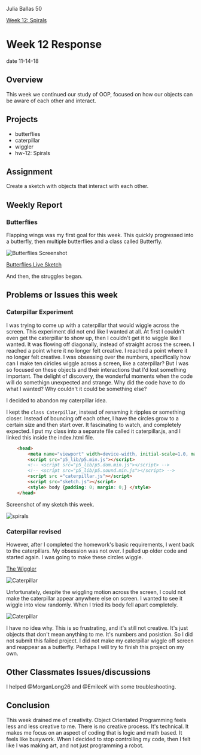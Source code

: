 Julia Ballas 50

[Week 12: Spirals](https://jballas.github.io/120-work/hw-12/index.html)

# Week 12 Response

date 11-14-18

## Overview

This week we continued our study of OOP, focused on how our objects can be aware of each other and interact.

## Projects

- butterflies
- caterpillar
- wiggler
- hw-12: Spirals

## Assignment

Create a sketch with objects that interact with each other.

## Weekly Report

### Butterflies

Flapping wings was my first goal for this week. This quickly progressed into a butterfly, then multiple butterflies and a class called Butterfly.

![Butterflies Screenshot](screenshot_butterflies.PNG)

[Butterflies Live Sketch](https://jballas.github.io/120-work/course-work/week-11-butterflies/index.html)

And then, the struggles began.

## Problems or Issues this week

### Caterpillar Experiment

I was trying to come up with a caterpillar that would wiggle across the screen. This experiment did not end like I wanted at all. At first I couldn't even get the caterpillar to show up, then I couldn't get it to wiggle like I wanted. It was flowing off diagonally, instead of straight across the screen. I reached a point where it no longer felt creative. I reached a point where it no longer felt creative. I was obsessing over the numbers, specifically how can I make ten ciricles wiggle  across a screen, like a caterpillar? But I was so focused on these objects and their interactions that I'd lost something important. The delight of discovery, the wonderful moments when the code will do somethign unexpected and strange. Why did the code have to do what I wanted? Why couldn't it could be something else?

I decided to abandon my caterpillar idea.

I kept the `class Caterpillar`, instead of renaming it ripples or something closer. Instead of bouncing off each other, I have the circles grow to a certain size and then start over. It fascinating to watch, and completely expected. I put my class into a separate file called it caterpillar.js, and I  linked this inside the index.html file.

```html
    <head>
        <meta name="viewport" width=device-width, initial-scale=1.0, maximum-scale=1.0, user-scalable=0>
        <script src="p5_lib/p5.min.js"></script>
        <!-- <script src="p5_lib/p5.dom.min.js"></script> -->
        <!-- <script src="p5_lib/p5.sound.min.js"></script> -->
        <script src ="caterpillar.js"></script>
        <script src="sketch.js"></script>
        <style> body {padding: 0; margin: 0;} </style>
    </head>
```
Screenshot of my sketch this week.

![spirals](screenshot_spirals.PNG)

### Caterpillar revised

However, after I completed the homework's basic requirements, I went back to the caterpillars. My obsession was not over. I pulled up older code and started again. I was going to make these circles wiggle.

[The Wiggler](https://jballas.github.io/120-work/course-work/week-11-wiggler/index.html)

![Caterpillar](screenshot_caterpillar.PNG)

Unfortunately, despite the wiggling motion across the screen, I could not make the caterpillar appear anywhere else on screen. I wanted to see it wiggle into view randomly. When I tried its body fell apart completely.

![Caterpillar](screenshot_scattered_body.PNG)

I have no idea why. This is so frustrating, and it's still not creative. It's just objects that don't mean anything to me. It's numbers and posistion. So I did not submit this failed project. I did not make my caterpillar wiggle off screen and reappear as a butterfly. Perhaps I will try to finish this project on my own.

## Other Classmates Issues/discussions

I helped @MorganLong26 and @EmileeK with some troubleshooting.

## Conclusion

This week drained me of creativity. Object Orientated Programming feels less and less creative to me. There is no creative process. It's technical. It makes me focus on an aspect of coding that is logic and math based. It feels like busywork. When I decided to stop controlling my code, then I felt like I was making art, and not just programming a robot.